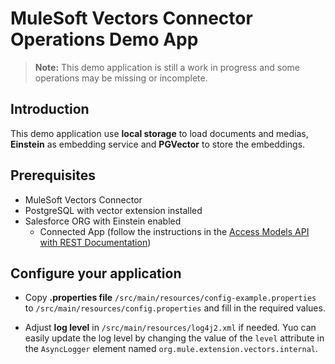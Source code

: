 # MuleSoft Vectors Connector Operations Demo App

> **Note:** This demo application is still a work in progress and some operations may be missing or incomplete.

## Introduction

This demo application use **local storage** to load documents and medias, **Einstein** as embedding service and **PGVector** to store the embeddings.

## Prerequisites

- MuleSoft Vectors Connector
- PostgreSQL with vector extension installed
- Salesforce ORG with Einstein enabled
    - Connected App (follow the instructions in the [Access Models API with REST Documentation](https://developer.salesforce.com/docs/einstein/genai/guide/access-models-api-with-rest.html))

## Configure your application

- Copy **.properties file** `/src/main/resources/config-example.properties` to `/src/main/resources/config.properties` and fill in the required values.

- Adjust **log level** in `/src/main/resources/log4j2.xml` if needed. Yuo can easily update the log level by changing the value of the `level` attribute in the `AsyncLogger` element named `org.mule.extension.vectors.internal`.
